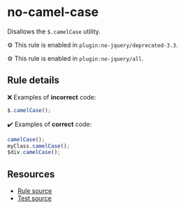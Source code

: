 # no-camel-case

Disallows the `$.camelCase` utility.

⚙️ This rule is enabled in `plugin:no-jquery/deprecated-3.3`.

⚙️ This rule is enabled in `plugin:no-jquery/all`.

## Rule details

❌ Examples of **incorrect** code:
```js
$.camelCase();
```

✔️ Examples of **correct** code:
```js
camelCase();
myClass.camelCase();
$div.camelCase();
```

## Resources

* [Rule source](/src/rules/no-camel-case.js)
* [Test source](/src/tests/no-camel-case.js)
